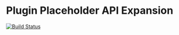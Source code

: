 # Plugin Placeholder API Expansion
[![Build Status](http://ci.extendedclip.com/buildStatus/icon?job=Plugin-Expansion)](http://ci.extendedclip.com/job/Plugin-Expansion/)
